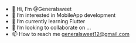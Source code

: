 - 👋 Hi, I’m @Generalsweet
- 👀 I’m interested in MobileApp development 
- 🌱 I’m currently learning Flutter
- 💞️ I’m looking to collaborate on ...
- 📫 How to reach me generalsweet12@gmail.com

<!---
Generalsweet/Generalsweet is a ✨ special ✨ repository because its `README.md` (this file) appears on your GitHub profile.
You can click the Preview link to take a look at your changes.
--->
